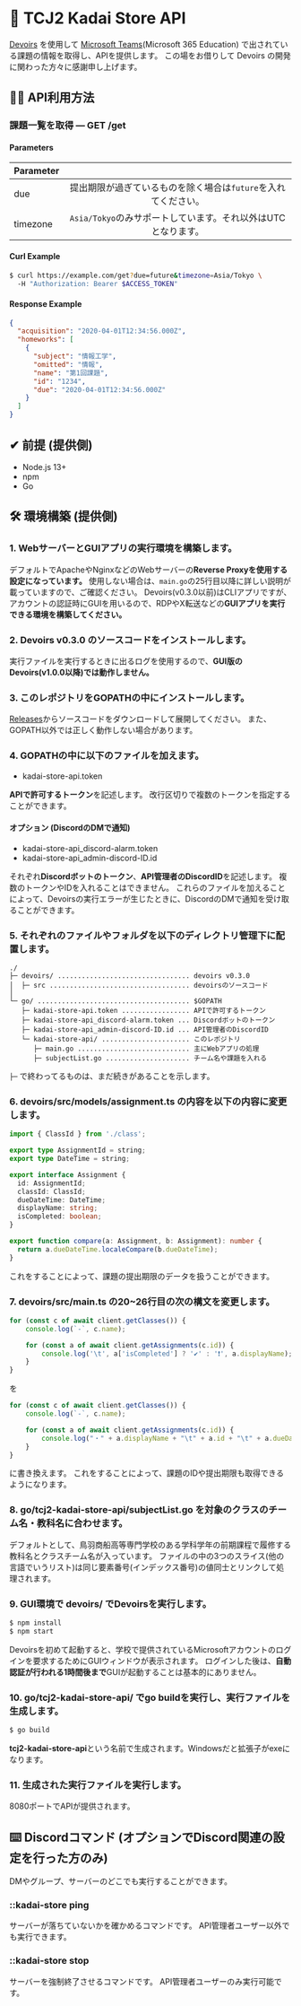 # 🎒 TCJ2 Kadai Store API
[Devoirs](https://github.com/approvers/devoirs) を使用して [Microsoft Teams](https://www.microsoft.com/ja-jp/microsoft-365/microsoft-teams/group-chat-software/)(Microsoft 365 Education) で出されている課題の情報を取得し、APIを提供します。
この場をお借りして Devoirs の開発に関わった方々に感謝申し上げます。

## 👨‍💻 API利用方法
### 課題一覧を取得 — GET /get
#### Parameters
| Parameter |                                                           |
|:----------|:---------------------------------------------------------:|
| due       | 提出期限が過ぎているものを除く場合は`future`を入れてください。 |
| timezone  | `Asia/Tokyo`のみサポートしています。それ以外はUTCとなります。 |
#### Curl Example
```Bash
$ curl https://example.com/get?due=future&timezone=Asia/Tokyo \
  -H "Authorization: Bearer $ACCESS_TOKEN"
```
#### Response Example
```JSON
{
  "acquisition": "2020-04-01T12:34:56.000Z",
  "homeworks": [
    {
      "subject": "情報工学",
      "omitted": "情報",
      "name": "第1回課題",
      "id": "1234",
      "due": "2020-04-01T12:34:56.000Z"
    }
  ]
}
```

## ✔ 前提 (提供側)
- Node.js 13+
- npm
- Go

## 🛠 環境構築 (提供側)
### 1. WebサーバーとGUIアプリの実行環境を構築します。
デフォルトでApacheやNginxなどのWebサーバーの**Reverse Proxyを使用する設定になっています。** 使用しない場合は、``main.go``の25行目以降に詳しい説明が載っていますので、ご確認ください。
Devoirs(v0.3.0以前)はCLIアプリですが、アカウントの認証時にGUIを用いるので、RDPやX転送などの**GUIアプリを実行できる環境を構築してください。**

### 2. Devoirs v0.3.0 のソースコードをインストールします。
実行ファイルを実行するときに出るログを使用するので、**GUI版のDevoirs(v1.0.0以降)では動作しません。**

### 3. このレポジトリをGOPATHの中にインストールします。
[Releases](https://github.com/takara2314/tcj2-kadai-store-api/releases)からソースコードをダウンロードして展開してください。
また、GOPATH以外では正しく動作しない場合があります。

### 4. GOPATHの中に以下のファイルを加えます。
- kadai-store-api.token

**APIで許可するトークン**を記述します。
改行区切りで複数のトークンを指定することができます。

#### オプション (DiscordのDMで通知)
- kadai-store-api_discord-alarm.token
- kadai-store-api_admin-discord-ID.id

それぞれ**Discordボットのトークン**、**API管理者のDiscordID**を記述します。
複数のトークンやIDを入れることはできません。
これらのファイルを加えることによって、Devoirsの実行エラーが生じたときに、DiscordのDMで通知を受け取ることができます。

### 5. それぞれのファイルやフォルダを以下のディレクトリ管理下に配置します。
```
./
├─ devoirs/ ................................. devoirs v0.3.0
│  ├─ src ................................... devoirsのソースコード
│
└─ go/ ...................................... $GOPATH
   ├─ kadai-store-api.token ................. APIで許可するトークン
   ├─ kadai-store-api_discord-alarm.token ... Discordボットのトークン
   ├─ kadai-store-api_admin-discord-ID.id ... API管理者のDiscordID
   └─ kadai-store-api/ ...................... このレポジトリ
      ├─ main.go ............................ 主にWebアプリの処理
      ├─ subjectList.go ..................... チーム名や課題を入れる
```
``├─`` で終わってるものは、まだ続きがあることを示します。

### 6. devoirs/src/models/assignment.ts の内容を以下の内容に変更します。
```TypeScript:main.ts
import { ClassId } from './class';

export type AssignmentId = string;
export type DateTime = string;

export interface Assignment {
  id: AssignmentId;
  classId: ClassId;
  dueDateTime: DateTime;
  displayName: string;
  isCompleted: boolean;
}

export function compare(a: Assignment, b: Assignment): number {
  return a.dueDateTime.localeCompare(b.dueDateTime);
}
```
これをすることによって、課題の提出期限のデータを扱うことができます。

### 7. devoirs/src/main.ts の20~26行目の次の構文を変更します。
```TypeScript:main.ts
for (const c of await client.getClasses()) {
	console.log(`-`, c.name);

	for (const a of await client.getAssignments(c.id)) {
		console.log('\t', a['isCompleted'] ? '✔' : '❗', a.displayName);
	}
}
```
を
```TypeScript:main.ts
for (const c of await client.getClasses()) {
	console.log(`-`, c.name);

	for (const a of await client.getAssignments(c.id)) {
		console.log("・" + a.displayName + "\t" + a.id + "\t" + a.dueDateTime);
	}
}
```
に書き換えます。
これをすることによって、課題のIDや提出期限も取得できるようになります。

### 8. go/tcj2-kadai-store-api/subjectList.go を対象のクラスのチーム名・教科名に合わせます。
デフォルトとして、鳥羽商船高等専門学校のある学科学年の前期課程で履修する教科名とクラスチーム名が入っています。
ファイルの中の3つのスライス(他の言語でいうリスト)は同じ要素番号(インデックス番号)の値同士とリンクして処理されます。

### 9. GUI環境で devoirs/ でDevoirsを実行します。
```Bash
$ npm install
$ npm start
```
Devoirsを初めて起動すると、学校で提供されているMicrosoftアカウントのログインを要求するためにGUIウィンドウが表示されます。
ログインした後は、**自動認証が行われる1時間後まで**GUIが起動することは基本的にありません。

### 10. go/tcj2-kadai-store-api/ でgo buildを実行し、実行ファイルを生成します。
```Bash
$ go build
```
**tcj2-kadai-store-api**という名前で生成されます。Windowsだと拡張子がexeになります。

### 11. 生成された実行ファイルを実行します。
8080ポートでAPIが提供されます。

## ⌨️ Discordコマンド (オプションでDiscord関連の設定を行った方のみ)
DMやグループ、サーバーのどこでも実行することができます。
### ::kadai-store ping
サーバーが落ちていないかを確かめるコマンドです。
API管理者ユーザー以外でも実行できます。
### ::kadai-store stop
サーバーを強制終了させるコマンドです。
API管理者ユーザーのみ実行可能です。